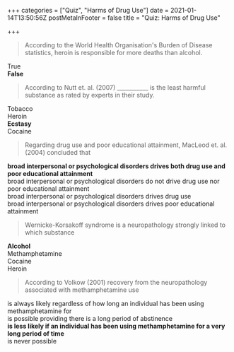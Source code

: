 +++
categories = ["Quiz", "Harms of Drug Use"]
date = 2021-01-14T13:50:56Z
postMetaInFooter = false
title = "Quiz: Harms of Drug Use"

+++
> According to the World Health Organisation's Burden of Disease statistics, heroin is responsible for more deaths than alcohol.

True  
**False**

> According to Nutt et. al. (2007) ___________ is the least harmful substance as rated by experts in their study.

Tobacco  
Heroin  
**Ecstasy**  
Cocaine

> Regarding drug use and poor educational attainment, MacLeod et. al. (2004) concluded that

**broad interpersonal or psychological disorders drives both drug use and poor educational attainment**  
broad interpersonal or psychological disorders do not drive drug use nor poor educational attainment  
broad interpersonal or psychological disorders drives drug use  
broad interpersonal or psychological disorders drives poor educational attainment

> Wernicke-Korsakoff syndrome is a neuropathology strongly linked to which substance

**Alcohol**  
Methamphetamine  
Cocaine  
Heroin

> According to Volkow (2001) recovery from the neuropathology associated with methamphetamine use

is always likely regardless of how long an individual has been using methamphetamine for  
is possible providing there is a long period of abstinence  
**is less likely if an individual has been using methamphetamine for a very long period of time**  
is never possible